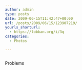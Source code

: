```yaml
---
author: admin
type: posts
date: 2009-06-15T11:42:47+00:00
url: /posts/2009/06/15/123907219/
yourls_shorturl:
  - https://lobban.org/i/3q
categories:
  - Photos

---
```

<div class="figure">
  <img src="https://andy.lobban.org/photo/1280/123907219/1/n6SoNyvfPoqnuv24aLKSYgl0" alt="" />
</div>

Problems